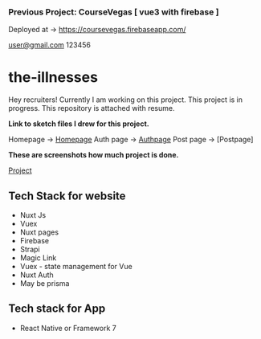 ### Previous Project: CourseVegas [ vue3 with firebase ]
Deployed at -> https://coursevegas.firebaseapp.com/

user@gmail.com
123456


# the-illnesses

Hey recruiters! Currently I am working on this project. This project is in progress. This repository is attached with resume.  

**Link to sketch files I drew for this project.** 

Homepage -> [Homepage](https://lun-eu.icons8.com/p/dgBuAJks90Ob9bCD3gQd7Q/FstHZ01AuE--A9LKs1RMeA/index.html)
Auth page -> [Authpage](https://lun-eu.icons8.com/p/dgBuAJks90Ob9bCD3gQd7Q/8qPhCmgz5kSCy6S3ak_-qQ/index.html)
Post page -> [Postpage]

**These are screenshots how much project is done.** 

[Project](https://pasteboard.co/cMg8jt6HzSix.png)

**Tech Stack for website**
-

 - Nuxt Js
 - Vuex
 - Nuxt pages
 - Firebase 
 - Strapi
 - Magic Link 
 - Vuex - state management for Vue
 - Nuxt Auth
 - May be prisma 
 
 **Tech stack for App**
 - 
 - React Native or Framework 7 



